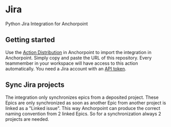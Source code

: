 # Jira

Python Jira Integration for Anchorpoint

## Getting started

Use the [Action Distribution](https://docs.anchorpoint.app/docs/5-Actions/2-Create-Actions/#distribution) in Anchorpoint to import the integration in Anchorpoint. Simply copy and paste the URL of this repository. Every teammember in your workspace will have access to this action automatically. You need a Jira account with an [API token](https://id.atlassian.com/manage-profile/security/api-tokens). 

## Sync Jira projects

The integration only synchronizes epics from a deposited project. These Epics are only synchronized as soon as another Epic from another project is linked as a "Linked issue". This way Anchorpoint can produce the correct naming convention from 2 linked Epics. So for a synchronization always 2 projects are needed.